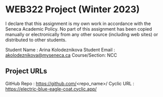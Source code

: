 # WEB322 Project (Winter 2023)

I declare that this assignment is my own work in accordance with the Seneca Academic Policy.
No part of this assignment has been copied manually or electronically from any other source
(including web sites) or distributed to other students.

Student Name  : Arina Kolodeznikova
Student Email : akolodeznikova@myseneca.ca
Course/Section: NCC

## Project URLs
GitHub Repo   : https://github.com/<repo_name>/
Cyclic URL    : https://electric-blue-eagle-coat.cyclic.app/
